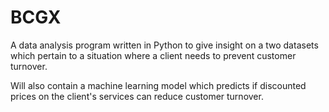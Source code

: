 # BCGX


A data analysis program written in Python to give insight on a two datasets which pertain to a situation where a client needs to prevent customer turnover. 

Will also contain a machine learning model which predicts if discounted prices on the client's services can reduce customer turnover.
